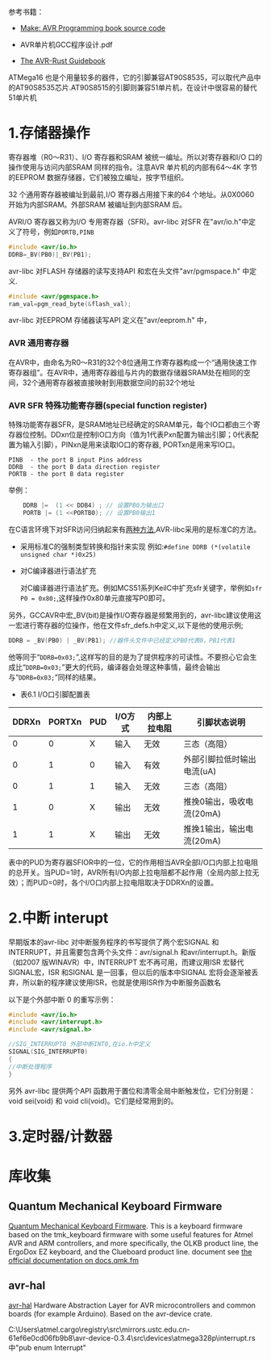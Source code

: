 
参考书籍：
- [Make: AVR Programming book source code](https://github.com/hexagon5un/AVR-Programming)

- AVR单片机GCC程序设计.pdf
- [The AVR-Rust Guidebook](https://book.avr-rust.com/)

ATMega16 也是个用量较多的器件，它的引脚兼容AT90S8535，可以取代产品中的AT90S8535芯片.AT90S8515的引脚则兼容51单片机，在设计中很容易的替代51单片机

# 1.存储器操作

寄存器堆（R0～R31）、I/O 寄存器和SRAM 被统一编址。所以对寄存器和I/O 口的操作使用与访问内部SRAM 同样的指令。注意AVR 单片机的内部有64～4K 字节的EEPROM 数据存储器，它们被独立编址，按字节组织。

32 个通用寄存器被编址到最前,I/O 寄存器占用接下来的64 个地址。从0X0060 开始为内部SRAM。外部SRAM 被编址到内部SRAM 后。

AVRI/O 寄存器又称为I/O 专用寄存器（SFR)。avr-libc 对SFR 在"avr/io.h"中定义了符号，例如`PORTB,PINB`

```c
#include <avr/io.h>
DDRB=_BV(PB0)|_BV(PB1);
```

avr-libc 对FLASH 存储器的读写支持API 和宏在头文件"avr/pgmspace.h" 中定义.

```c
#include <avr/pgmspace.h>
ram_val=pgm_read_byte(&flash_val); 
```

avr-libc 对EEPROM 存储器读写API 定义在"avr/eeprom.h" 中，

### AVR 通用寄存器

在AVR中，由命名为R0～R31的32个8位通用工作寄存器构成一个“通用快速工作寄存器组”。在AVR中，通用寄存器组与片内的数据存储器SRAM处在相同的空间，32个通用寄存器被直接映射到用数据空间的前32个地址



### AVR SFR 特殊功能寄存器(special function register)

特殊功能寄存器SFR，是SRAM地址已经确定的SRAM单元，每个IO口都由三个寄存器位控制。DDxn位是控制IO口方向（值为1代表Pxn配置为输出引脚；0代表配置为输入引脚），PINxn是用来读取IO口的寄存器, PORTxn是用来写IO口。

    PINB  - the port B input Pins address
    DDRB  - the port B data direction register
    PORTB - the port B data register

举例：

```c
    DDRB |=  (1 << DDB4) ; // 设置PB0为输出口
    PORTB |= (1 <<PORTB0); // 设置PB0输出1
```

在C语言环境下对SFR访问归纳起来有[两种方法](http://m.elecfans.com/article/577508.html),AVR-libc采用的是标准C的方法。

- 采用标准C的强制类型转换和指针来实现
    例如:`#define DDRB (*(volatile unsigned char *)0x25)`

- 对C编译器进行语法扩充

    对C编译器进行语法扩充。例如MCS51系列KeilC中扩充sfr关键字，举例如`sfr P0 = 0x80;`,这样操作0x80单元直接写P0即可。

另外，GCCAVR中宏_BV(bit)是操作I/O寄存器是频繁用到的，avr-libc建议使用这一宏进行寄存器的位操作，他在文件sfr_defs.h中定义,以下是他的使用示例;

```c
DDRB = _BV(PB0) | _BV(PB1); //器件头文件中已经定义PB0代表0，PB1代表1
```

他等同于“`DDRB=0x03;`”,这样写的目的是为了提供程序的可读性。不要担心它会生成比“`DDRB=0x03;`”更大的代码，编译器会处理这种事情，最终会输出与“`DDRB=0x03;`”同样的结果。

- 表6.1 I/O口引脚配置表

| DDRXn | PORTXn | PUD | I/O方式 | 内部上拉电阻 | 引脚状态说明 |
|-------|--------|-----|---------|-------------|-------------|
| 0     | 0      | X   | 输入    | 无效        | 三态（高阻） |
| 0     | 1      | 0   | 输入    | 有效        | 外部引脚拉低时输出电流(uA) |
| 0     | 1      | 1   | 输入    | 无效        | 三态（高阻）|
| 1     | 0      | X   | 输出    | 无效        | 推挽0输出，吸收电流(20mA) |
| 1     | 1      | X   | 输出    | 无效        | 推挽1输出，输出电流(20mA) |

表中的PUD为寄存器SFIOR中的一位，它的作用相当AVR全部I/O口内部上拉电阻的总开关。当PUD=1时，AVR所有I/O内部上拉电阻都不起作用（全局内部上拉无效）；而PUD=0时，各个I/O口内部上拉电阻取决于DDRXn的设置。

# 2.中断 interupt

早期版本的avr-libc 对中断服务程序的书写提供了两个宏SIGNAL 和INTERRUPT，并且需要包含两个头文件：avr/signal.h 和avr/interrupt.h。新版（如2007 版WINAVR）中，INTERRUPT 宏不再可用，而建议用ISR 宏替代SIGNAL宏，ISR 和SIGNAL 是一回事，但以后的版本中SIGNAL 宏将会逐渐被丢弃，所以新的程序建议使用ISR，也就是使用ISR作为中断服务函数名

以下是个外部中断 0 的重写示例：
```c
#include <avr/io.h>
#include <avr/interrupt.h>
#include <avr/signal.h>

//SIG_INTERRUPT0 外部中断INT0,在io.h中定义
SIGNAL(SIG_INTERRUPT0) 
{
//中断处理程序
}
```

另外 avr-libc 提供两个API 函数用于置位和清零全局中断触发位，它们分别是：
void sei(void) 和 void cli(void)。它们是经常用到的。

# 3.定时器/计数器


# 库收集

## Quantum Mechanical Keyboard Firmware

[Quantum Mechanical Keyboard Firmware](https://github.com/qmk/qmk_firmware). This is a keyboard firmware based on the tmk_keyboard firmware with some useful features for Atmel AVR and ARM controllers, and more specifically, the OLKB product line, the ErgoDox EZ keyboard, and the Clueboard product line. document see  [the official documentation on docs.qmk.fm](https://docs.qmk.fm/)

## avr-hal

[avr-hal](https://github.com/Rahix/avr-hal) Hardware Abstraction Layer for AVR microcontrollers and common boards (for example Arduino). Based on the avr-device crate.


C:\Users\atmel\.cargo\registry\src\mirrors.ustc.edu.cn-61ef6e0cd06fb9b8\avr-device-0.3.4\src\devices\atmega328p\interrupt.rs 中"pub enum Interrupt"